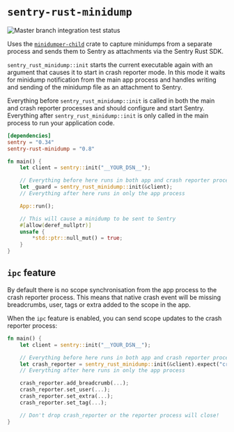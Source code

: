 # `sentry-rust-minidump` 

![Master branch integration test status](https://img.shields.io/github/actions/workflow/status/timfish/sentry-rust-minidump/test.yml?label=Integration%20Tests&style=for-the-badge)

Uses the [`minidumper-child`](https://github.com/timfish/minidumper-child) crate
to capture minidumps from a separate process and sends them to Sentry as
attachments via the Sentry Rust SDK. 

`sentry_rust_minidump::init` starts the current executable again with an argument that
causes it to start in crash reporter mode. In this mode it waits for minidump
notification from the main app process and handles writing and sending of the
minidump file as an attachment to Sentry.

Everything before `sentry_rust_minidump::init` is called in both the main and
crash reporter processes and should configure and start Sentry. Everything
after `sentry_rust_minidump::init` is only called in the main process to run
your application code.

```toml
[dependencies]
sentry = "0.34"
sentry-rust-minidump = "0.8"
```

```rust
fn main() {
    let client = sentry::init("__YOUR_DSN__");

    // Everything before here runs in both app and crash reporter processes
    let _guard = sentry_rust_minidump::init(&client);
    // Everything after here runs in only the app process

    App::run();

    // This will cause a minidump to be sent to Sentry 
    #[allow(deref_nullptr)]
    unsafe {
        *std::ptr::null_mut() = true;
    }
}
```

## `ipc` feature

By default there is no scope synchronisation from the app process to the crash
reporter process. This means that native crash event will be missing
breadcrumbs, user, tags or extra added to the scope in the app.  

When the `ipc` feature is enabled, you can send scope updates to the crash
reporter process:

```rust
fn main() {
    let client = sentry::init("__YOUR_DSN__");

    // Everything before here runs in both app and crash reporter processes
    let crash_reporter = sentry_rust_minidump::init(&client).expect("crash reported didn't start");
    // Everything after here runs in only the app process

    crash_reporter.add_breadcrumb(...);
    crash_reporter.set_user(...);
    crash_reporter.set_extra(...);
    crash_reporter.set_tag(...);

    // Don't drop crash_reporter or the reporter process will close!
}
```